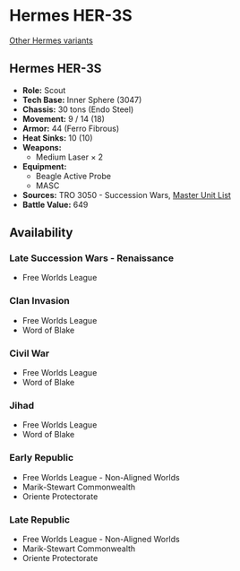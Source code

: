 # Hermes HER-3S

[Other Hermes variants](../hermes.md)

## Hermes HER-3S
- **Role:** Scout
- **Tech Base:** Inner Sphere (3047)
- **Chassis:** 30 tons (Endo Steel)
- **Movement:** 9 / 14 (18)
- **Armor:** 44 (Ferro Fibrous)
- **Heat Sinks:** 10 (10)
- **Weapons:**
  - Medium Laser × 2
- **Equipment:**
  - Beagle Active Probe
  - MASC
- **Sources:** TRO 3050 - Succession Wars, [Master Unit List](http://masterunitlist.info/Unit/Details/1489/hermes-her-3s)
- **Battle Value:** 649

## Availability

### Late Succession Wars - Renaissance
- Free Worlds League

### Clan Invasion
- Free Worlds League
- Word of Blake

### Civil War
- Free Worlds League
- Word of Blake

### Jihad
- Free Worlds League
- Word of Blake

### Early Republic
- Free Worlds League - Non-Aligned Worlds
- Marik-Stewart Commonwealth
- Oriente Protectorate

### Late Republic
- Free Worlds League - Non-Aligned Worlds
- Marik-Stewart Commonwealth
- Oriente Protectorate

